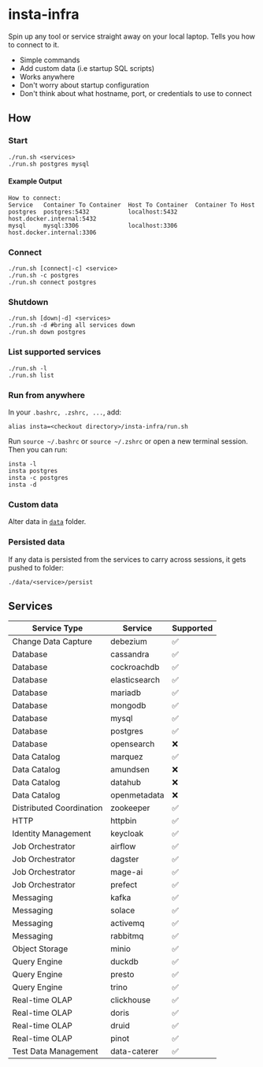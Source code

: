 # insta-infra

Spin up any tool or service straight away on your local laptop. Tells you how to connect to it.

- Simple commands
- Add custom data (i.e startup SQL scripts)
- Works anywhere
- Don't worry about startup configuration
- Don't think about what hostname, port, or credentials to use to connect

## How

### Start

```shell
./run.sh <services>
./run.sh postgres mysql
```

#### Example Output

```shell
How to connect:
Service   Container To Container  Host To Container  Container To Host
postgres  postgres:5432           localhost:5432     host.docker.internal:5432
mysql     mysql:3306              localhost:3306     host.docker.internal:3306
```

### Connect

```shell
./run.sh [connect|-c] <service>
./run.sh -c postgres
./run.sh connect postgres
```

### Shutdown

```shell
./run.sh [down|-d] <services>
./run.sh -d #bring all services down
./run.sh down postgres
```

### List supported services

```shell
./run.sh -l
./run.sh list
```

### Run from anywhere

In your `.bashrc, .zshrc, ...`, add:

```shell
alias insta=<checkout directory>/insta-infra/run.sh
```

Run `source ~/.bashrc` or `source ~/.zshrc` or open a new terminal session. Then you can run:

```shell
insta -l
insta postgres
insta -c postgres
insta -d
```

### Custom data

Alter data in [`data`](data) folder.

### Persisted data

If any data is persisted from the services to carry across sessions, it gets pushed to folder:

`./data/<service>/persist`

## Services

| Service Type             | Service       | Supported |
|--------------------------|---------------|-----------|
| Change Data Capture      | debezium      | ✅         |
| Database                 | cassandra     | ✅         |
| Database                 | cockroachdb   | ✅         |
| Database                 | elasticsearch | ✅         |
| Database                 | mariadb       | ✅         |
| Database                 | mongodb       | ✅         |
| Database                 | mysql         | ✅         |
| Database                 | postgres      | ✅         |
| Database                 | opensearch    | ❌         |
| Data Catalog             | marquez       | ✅         |
| Data Catalog             | amundsen      | ❌         |
| Data Catalog             | datahub       | ❌         |
| Data Catalog             | openmetadata  | ❌         |
| Distributed Coordination | zookeeper     | ✅         |
| HTTP                     | httpbin       | ✅         |
| Identity Management      | keycloak      | ✅         |
| Job Orchestrator         | airflow       | ✅         |
| Job Orchestrator         | dagster       | ✅         |
| Job Orchestrator         | mage-ai       | ✅         |
| Job Orchestrator         | prefect       | ✅         |
| Messaging                | kafka         | ✅         |
| Messaging                | solace        | ✅         |
| Messaging                | activemq      | ✅         |
| Messaging                | rabbitmq      | ✅         |
| Object Storage           | minio         | ✅         |
| Query Engine             | duckdb        | ✅         |
| Query Engine             | presto        | ✅         |
| Query Engine             | trino         | ✅         |
| Real-time OLAP           | clickhouse    | ✅         |
| Real-time OLAP           | doris         | ✅         |
| Real-time OLAP           | druid         | ✅         |
| Real-time OLAP           | pinot         | ✅         |
| Test Data Management     | data-caterer  | ✅         |
